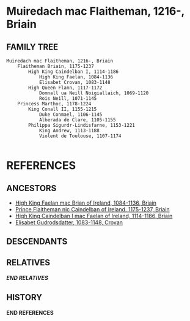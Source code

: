 # Muiredach mac Flaitheman, 1216-, Briain

## FAMILY TREE

```
Muiredach mac Flaitheman, 1216-, Briain
    Flaitheman Briain, 1175-1237
        High King Caindelban I, 1114-1186
            High King Faelan, 1084-1136
            Elisabet Crovan, 1083-1148
        High Queen Flann, 1117-1172
            Domnall ua Neill Noigiallaich, 1069-1120
            Rois Neill, 1071-1145
    Princess Marthoc, 1178-1224
        King Conall II, 1155-1215
            Duke Conmael, 1106-1145
            Alberada de Clare, 1105-1155
        Philippa Sigurdr-Lindisfarne, 1153-1221
            King Andrew, 1113-1188
            Violent de Toulouse, 1107-1174
        
```


# REFERENCES

## ANCESTORS
* [High King Faelan mac Brian of Ireland, 1084-1136, Briain](faelan_mac_brian_1084.md)
* [Prince Flaitheman nic Caindelban of Ireland, 1175-1237, Briain](flaitheman_nic_caindelban_1175.md)
* [High King Caindelban I mac Faelan of Ireland, 1114-1186, Briain](caindelban_i_mac_faelan_1114.md)
* [Elisabet Gudrodsdatter, 1083-1148, Crovan](elisabet_gudrodsdatter_1083.md)

## DESCENDANTS

## RELATIVES

##### END RELATIVES 
## HISTORY

#### END REFERENCES
